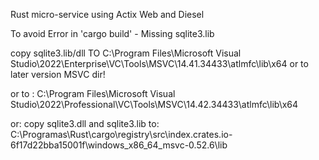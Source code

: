 Rust micro-service using Actix Web and Diesel

To avoid Error in 'cargo build' - Missing sqlite3.lib 

copy sqlite3.lib/dll  TO C:\Program Files\Microsoft Visual Studio\2022\Enterprise\VC\Tools\MSVC\14.41.34433\atlmfc\lib\x64
or to later version MSVC dir!

or to : C:\Program Files\Microsoft Visual Studio\2022\Professional\VC\Tools\MSVC\14.42.34433\atlmfc\lib\x64

or: 
copy sqlite3.dll and sqlite3.lib to:
  C:\Programas\Rust\cargo\registry\src\index.crates.io-6f17d22bba15001f\windows_x86_64_msvc-0.52.6\lib

